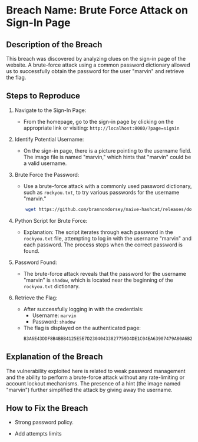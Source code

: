 # Breach Name: Brute Force Attack on Sign-In Page
## Description of the Breach

This breach was discovered by analyzing clues on the sign-in page of the website. A brute-force attack using a common password dictionary allowed us to successfully obtain the password for the user "marvin" and retrieve the flag.

## Steps to Reproduce

1. Navigate to the Sign-In Page:
	- From the homepage, go to the sign-in page by clicking on the appropriate link or visiting: `http://localhost:8080/?page=signin`

2. Identify Potential Username:
	- On the sign-in page, there is a picture pointing to the username field. The image file is named "marvin," which hints that "marvin" could be a valid username.

3. Brute Force the Password:
	- Use a brute-force attack with a commonly used password dictionary, such as `rockyou.txt`, to try various passwords for the username "marvin."
	```bash
		wget https://github.com/brannondorsey/naive-hashcat/releases/download/data/rockyou.txt
	```

4. Python Script for Brute Force:
	- Explanation: The script iterates through each password in the `rockyou.txt` file, attempting to log in with the username "marvin" and each password. The process stops when the correct password is found.

5. Password Found:
	- The brute-force attack reveals that the password for the username "marvin" is `shadow`, which is located near the beginning of the `rockyou.txt` dictionary.

6. Retrieve the Flag:
	- After successfully logging in with the credentials:
	  - Username: `marvin`
	  - Password: `shadow`
	- The flag is displayed on the authenticated page:
	  ```
	  B3A6E43DDF8B4BBB4125E5E7D23040433827759D4DE1C04EA63907479A80A6B2
	  ```

## Explanation of the Breach

The vulnerability exploited here is related to weak password management and the ability to perform a brute-force attack without any rate-limiting or account lockout mechanisms. The presence of a hint (the image named "marvin") further simplified the attack by giving away the username.

## How to Fix the Breach

- Strong password policy.

- Add attempts limits